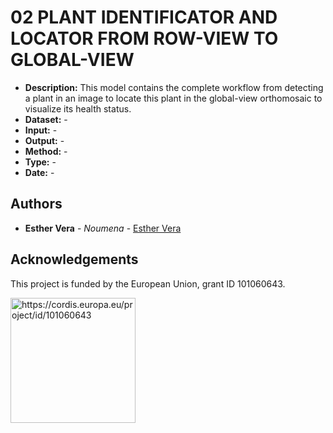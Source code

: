 # 02 PLANT IDENTIFICATOR AND LOCATOR FROM ROW-VIEW TO GLOBAL-VIEW

- **Description:** This model contains the complete workflow from detecting a plant in an image to locate this plant in the global-view orthomosaic to visualize its health status.
- **Dataset:** -
- **Input:** -
- **Output:** -
- **Method:** -
- **Type:** -
- **Date:** -





## Authors

* **Esther Vera** - *Noumena* - [Esther Vera](https://github.com/EstherNoumena)

## Acknowledgements
This project is funded by the European Union, grant ID 101060643.

<img src="https://rea.ec.europa.eu/sites/default/files/styles/oe_theme_medium_no_crop/public/2021-04/EN-Funded%20by%20the%20EU-POS.jpg" alt="https://cordis.europa.eu/project/id/101060643" width="200"/>
